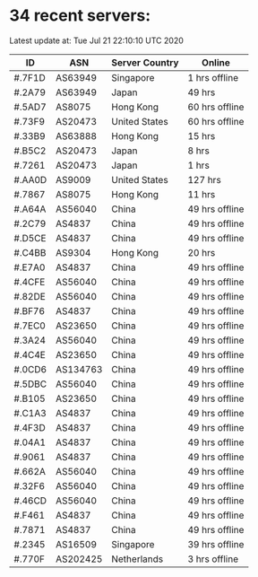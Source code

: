 # 34 recent servers:

Latest update at: Tue Jul 21 22:10:10 UTC 2020

| ID | ASN | Server Country | Online |
| -- | --- | -------------- | ------ |
| #.7F1D | AS63949 | Singapore | 1 hrs offline |
| #.2A79 | AS63949 | Japan | 49 hrs |
| #.5AD7 | AS8075 | Hong Kong | 60 hrs offline |
| #.73F9 | AS20473 | United States | 60 hrs offline |
| #.33B9 | AS63888 | Hong Kong | 15 hrs |
| #.B5C2 | AS20473 | Japan | 8 hrs |
| #.7261 | AS20473 | Japan | 1 hrs |
| #.AA0D | AS9009 | United States | 127 hrs |
| #.7867 | AS8075 | Hong Kong | 11 hrs |
| #.A64A | AS56040 | China | 49 hrs offline |
| #.2C79 | AS4837 | China | 49 hrs offline |
| #.D5CE | AS4837 | China | 49 hrs offline |
| #.C4BB | AS9304 | Hong Kong | 20 hrs |
| #.E7A0 | AS4837 | China | 49 hrs offline |
| #.4CFE | AS56040 | China | 49 hrs offline |
| #.82DE | AS56040 | China | 49 hrs offline |
| #.BF76 | AS4837 | China | 49 hrs offline |
| #.7EC0 | AS23650 | China | 49 hrs offline |
| #.3A24 | AS56040 | China | 49 hrs offline |
| #.4C4E | AS23650 | China | 49 hrs offline |
| #.0CD6 | AS134763 | China | 49 hrs offline |
| #.5DBC | AS56040 | China | 49 hrs offline |
| #.B105 | AS23650 | China | 49 hrs offline |
| #.C1A3 | AS4837 | China | 49 hrs offline |
| #.4F3D | AS4837 | China | 49 hrs offline |
| #.04A1 | AS4837 | China | 49 hrs offline |
| #.9061 | AS4837 | China | 49 hrs offline |
| #.662A | AS56040 | China | 49 hrs offline |
| #.32F6 | AS56040 | China | 49 hrs offline |
| #.46CD | AS56040 | China | 49 hrs offline |
| #.F461 | AS4837 | China | 49 hrs offline |
| #.7871 | AS4837 | China | 49 hrs offline |
| #.2345 | AS16509 | Singapore | 39 hrs offline |
| #.770F | AS202425 | Netherlands | 3 hrs offline |

